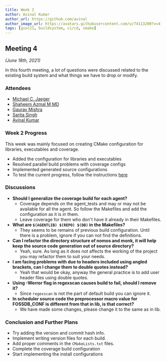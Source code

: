 ```yaml
---
title: Week 2
author: Avinal Kumar
author_url: https://github.com/avinal
author_image_url: https://avatars.githubusercontent.com/u/74113200?v=4
tags: [gsoc21, buildsystem, ci/cd, cmake]
---
```


<!--
SPDX-License-Identifier: CC-BY-SA-4.0

SPDX-FileCopyrightText: 2021 Avinal Kumar <avinal.xlvii@gmail.com>
-->

## Meeting 4
*(June 18th, 2021)*

In this fourth meeting, a lot of questions were discussed related to the existing build system and what things we have to drop or modify.

<!--truncate-->

### Attendees

-   [Michael C. Jaeger](https://github.com/mcjaeger)
-   [Shaheem Azmal M MD](https://github.com/shaheemazmalmmd)
-   [Gaurav Mishra](https://github.com/GMishx)
-   [Sarita Singh](https://github.com/itssingh)
-   [Avinal Kumar](https://github.com/avinal)

### Week 2 Progress

This week was mainly focused on creating CMake configuration for libraries, executables and coverage.
- Added the configuration for libraries and executables
- Resolved parallel build problems with coverage configs
- Implemented generated source configurations
- To test the current progress, follow the instructions <a href="https://github.com/avinal/FOSSology/wiki#test-the-new-system-only-gcc-with-make-and-ninja-tested-for-now">here</a>


### Discussions

-   **Should I generalize the coverage build for each agent?**
    -   Coverage depends on the agent_tests and may or may not be available for all the agent. So follow the Makefiles and add the configuration as it is in them.
    -   Leave coverage for them who don\'t have it already in their Makefiles.
-   **What are `$(AGENTLIB) $(REPO) $(DB)` in the Makefiles?**
    -   They seems to be remains of previous build configuration. Until there is a problem, ignore if you can not find the definitions.
-   **Can I refactor the directory structure of nomos and monk, it will help keep the source code generation out of source directory?**
    -   Yeah, sure. As long as it does not affects the working of the project you may refactor them to suit your needs.
-   **I am facing problems with due to headers included using angled brackets, can I change them to double quotes instead?**
    -   Yeah that would be okay, anyway the general practice is to add user header files using double quotes.
-   **Using -Werror flag in regexscan causes build to fail, should I remove it?**
    -   Since `regexscan` is not the part of default build you can ignore it.
-   **In scheduler source code the preprocessor macro value for FOSSDB_CONF is different from that in lib, is that correct?**
    -   We have made some changes, please change it to the same as in lib.

### Conclusion and Further Plans

-   Try adding the version and commit hash info.
-   Implement writing version files for each build.
-   Add proper comments in the `CMakeLists.txt` files.
-   Complete the coverage build configuration
-   Start implementing the install configurations
